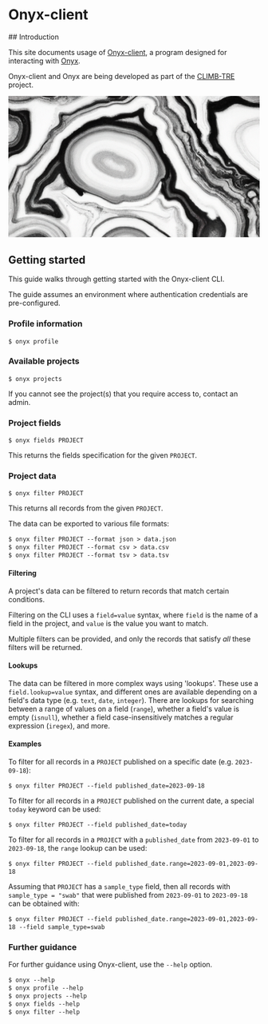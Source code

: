 # Onyx-client

## Introduction

This site documents usage of [Onyx-client](https://github.com/CLIMB-TRE/onyx-client), a program designed for interacting with [Onyx](https://github.com/CLIMB-TRE/onyx/). 

Onyx-client and Onyx are being developed as part of the [CLIMB-TRE](https://climb-tre.github.io/) project. 

![Onyx](img/onyx.png)

## Getting started

This guide walks through getting started with the Onyx-client CLI.

The guide assumes an environment where authentication credentials are pre-configured.

### Profile information

```
$ onyx profile
```

### Available projects

```
$ onyx projects
```

If you cannot see the project(s) that you require access to, contact an admin.

### Project fields

```
$ onyx fields PROJECT
```

This returns the fields specification for the given `PROJECT`.

### Project data

```
$ onyx filter PROJECT
```

This returns all records from the given `PROJECT`.

The data can be exported to various file formats:

```
$ onyx filter PROJECT --format json > data.json
$ onyx filter PROJECT --format csv > data.csv
$ onyx filter PROJECT --format tsv > data.tsv
```

#### Filtering

A project's data can be filtered to return records that match certain conditions.

Filtering on the CLI uses a `field=value` syntax, where `field` is the name of a field in the project, and `value` is the value you want to match.

Multiple filters can be provided, and only the records that satisfy *all* these filters will be returned.

#### Lookups

The data can be filtered in more complex ways using 'lookups'. These use a `field.lookup=value` syntax, and different ones are available depending on a field's data type (e.g. `text`, `date`, `integer`). There are lookups for searching between a range of values on a field (`range`), whether a field's value is empty (`isnull`), whether a field case-insensitively matches a regular expression (`iregex`), and more. 

#### Examples

To filter for all records in a `PROJECT` published on a specific date (e.g. `2023-09-18`):

```
$ onyx filter PROJECT --field published_date=2023-09-18
```

To filter for all records in a `PROJECT` published on the current date, a special `today` keyword can be used:

```
$ onyx filter PROJECT --field published_date=today
```

To filter for all records in a `PROJECT` with a `published_date` from `2023-09-01` to `2023-09-18`, the `range` lookup can be used: 

```
$ onyx filter PROJECT --field published_date.range=2023-09-01,2023-09-18
```

Assuming that `PROJECT` has a `sample_type` field, then all records with `sample_type = "swab"` that were published from `2023-09-01` to `2023-09-18` can be obtained with: 

```
$ onyx filter PROJECT --field published_date.range=2023-09-01,2023-09-18 --field sample_type=swab
```

### Further guidance

For further guidance using Onyx-client, use the `--help` option.

```
$ onyx --help
$ onyx profile --help
$ onyx projects --help
$ onyx fields --help
$ onyx filter --help
```
